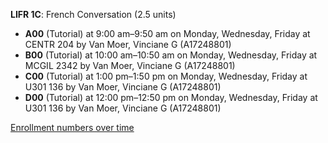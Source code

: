 **LIFR 1C**: French Conversation (2.5 units)

- **A00** (Tutorial) at 9:00 am–9:50 am on Monday, Wednesday, Friday at CENTR 204 by Van Moer, Vinciane G (A17248801)
- **B00** (Tutorial) at 10:00 am–10:50 am on Monday, Wednesday, Friday at MCGIL 2342 by Van Moer, Vinciane G (A17248801)
- **C00** (Tutorial) at 1:00 pm–1:50 pm on Monday, Wednesday, Friday at U301 136 by Van Moer, Vinciane G (A17248801)
- **D00** (Tutorial) at 12:00 pm–12:50 pm on Monday, Wednesday, Friday at U301 136 by Van Moer, Vinciane G (A17248801)

[Enrollment numbers over time](./LIFR1C.tsv)
